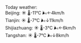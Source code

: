 Today weather:  
Beijing: ☀️   🌡️-11°C 🌬️←4km/h  
Tianjin: ☀️   🌡️-7°C 🌬️↓11km/h  
Shijiazhuang: ☀️   🌡️-3°C 🌬️←6km/h  
Tangshan: ☀️   🌡️-7°C 🌬️↓8km/h  
